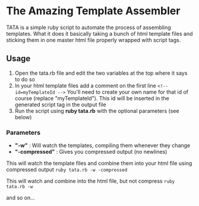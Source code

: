 # The Amazing Template Assembler #
TATA is a simple ruby script to automate the process of assembling templates. What it does it basically taking a bunch of html template files and sticking them in one master html file properly wrapped with script tags.

## Usage ##
1. Open the tata.rb file and edit the two variables at the top where it says to do so
2. In your html template files add a comment on the first line `<!-- id=myTemplateId -->`
You'll need to create your own name for that id of course (replace "myTemplateId"). This id will be inserted in the generated script tag in the output file
3. Run the script using __ruby tata.rb__ with the optional parameters (see below)

### Parameters ###
- __"-w"__ : Will watch the templates, compiling them whenever they change
- __"-compressed"__ : Gives you compressed output (no newlines)

This will watch the template files and combine them into your html file using compressed output
`ruby tata.rb -w -compressed`

This will watch and combine into the html file, but not compress
`ruby tata.rb -w`

and so on...